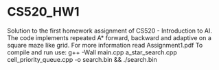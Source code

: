 # CS520_HW1
Solution to the first homework assignment of CS520 - Introduction to AI.
The code implements repeated A* forward, backward and adaptive on a square maze like grid.
For more information read Assignment1.pdf
To compile and run use: g++ -Wall main.cpp a_star_search.cpp cell_priority_queue.cpp -o search.bin && ./search.bin
